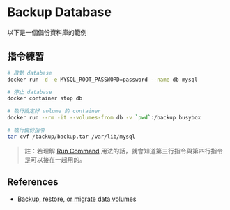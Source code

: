 # Backup Database

以下是一個備份資料庫的範例

## 指令練習

```bash
# 啟動 database
docker run -d -e MYSQL_ROOT_PASSWORD=password --name db mysql

# 停止 database
docker container stop db

# 執行設定好 volume 的 container
docker run --rm -it --volumes-from db -v `pwd`:/backup busybox

# 執行備份指令
tar cvf /backup/backup.tar /var/lib/mysql
```

> 註：若理解 [Run Command](exercises-04-run-command.md) 用法的話，就會知道第三行指令與第四行指令是可以接在一起用的。

## References

* [Backup, restore, or migrate data volumes](https://docs.docker.com/storage/volumes/#backup-restore-or-migrate-data-volumes)
